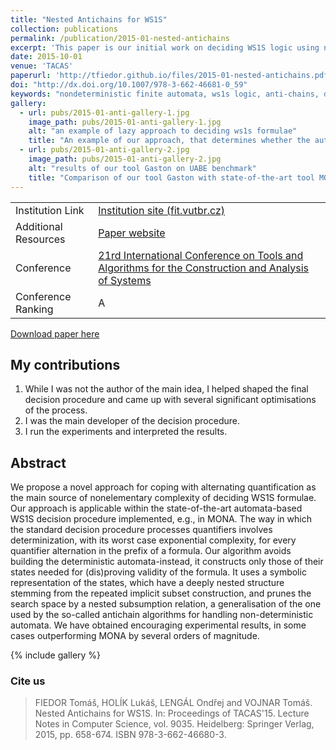 ```yaml
---
title: "Nested Antichains for WS1S"
collection: publications
permalink: /publication/2015-01-nested-antichains
excerpt: 'This paper is our initial work on deciding WS1S logic using non-deterministic finite automata'
date: 2015-10-01
venue: 'TACAS'
paperurl: 'http://tfiedor.github.io/files/2015-01-nested-antichains.pdf'
doi: "http://dx.doi.org/10.1007/978-3-662-46681-0_59"
keywords: "nondeterministic finite automata, ws1s logic, anti-chains, decision procedures"
gallery:
  - url: pubs/2015-01-anti-gallery-1.jpg
    image_path: pubs/2015-01-anti-gallery-1.jpg
    alt: "an example of lazy approach to deciding ws1s formulae"
    title: "An example of our approach, that determines whether the automaton is empty (resp. formula is invalid) on-the-fly exploiting lazy techniques."
  - url: pubs/2015-01-anti-gallery-2.jpg
    image_path: pubs/2015-01-anti-gallery-2.jpg
    alt: "results of our tool Gaston on UABE benchmark"
    title: "Comparison of our tool Gaston with state-of-the-art tool MONA on UABE benchmark."
---
```


|                      |                                                                                                                                     |
|----------------------|-------------------------------------------------------------------------------------------------------------------------------------|
| Institution Link     | [Institution site (fit.vutbr.cz)](https://www.fit.vut.cz/research/publication/10790/)                                               |
| Additional Resources | [Paper website](https://www.fit.vutbr.cz/research/groups/verifit/tools/dWiNA)                                                       |
| Conference           | [21rd International Conference on Tools and Algorithms for the Construction and Analysis of Systems ](https://etaps.org/2015/tacas) |
| Conference Ranking   | A                                                                                                                                   |


[<i class="fas fa-fw fa-file-pdf zoom" aria-hidden="true"></i> Download paper here](http://tfiedor.github.io/files/pubs/2015-01-nested-antichains.pdf)

## My contributions

1. While I was not the author of the main idea, I helped shaped the final decision procedure and came up with several
   significant optimisations of the process.
2. I was the main developer of the decision procedure.
3. I run the experiments and interpreted the results.

## Abstract

We propose a novel approach for coping with alternating quantification as the main source of
nonelementary complexity of deciding WS1S formulae. Our approach is applicable within the
state-of-the-art automata-based WS1S decision procedure implemented, e.g., in MONA. The way in
which the standard decision procedure processes quantifiers involves determinization, with its
worst case exponential complexity, for every quantifier alternation in the prefix of a formula. Our
algorithm avoids building the deterministic automata-instead, it constructs only those of their
states needed for (dis)proving validity of the formula. It uses a symbolic representation of the
states, which have a deeply nested structure stemming from the repeated implicit subset
construction, and prunes the search space by a nested subsumption relation, a generalisation of the
one used by the so-called antichain algorithms for handling non-deterministic automata. We have
obtained encouraging experimental results, in some cases outperforming MONA by several orders of
magnitude.

{% include gallery %}

###  Cite us

> FIEDOR Tomáš, HOLÍK Lukáš, LENGÁL Ondřej and VOJNAR Tomáš. Nested Antichains for WS1S. In: Proceedings of TACAS\'15. Lecture Notes in Computer Science, vol. 9035. Heidelberg: Springer Verlag, 2015, pp. 658-674. ISBN 978-3-662-46680-3.
